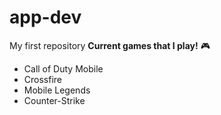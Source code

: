 # app-dev
My first repository
**Current games that I play!** 🎮
- Call of Duty Mobile
- Crossfire
- Mobile Legends
- Counter-Strike
